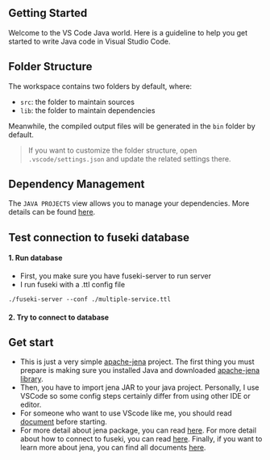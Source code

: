 ## Getting Started

Welcome to the VS Code Java world. Here is a guideline to help you get started to write Java code in Visual Studio Code.

## Folder Structure

The workspace contains two folders by default, where:

- `src`: the folder to maintain sources
- `lib`: the folder to maintain dependencies

Meanwhile, the compiled output files will be generated in the `bin` folder by default.

> If you want to customize the folder structure, open `.vscode/settings.json` and update the related settings there.

## Dependency Management

The `JAVA PROJECTS` view allows you to manage your dependencies. More details can be found [here](https://github.com/microsoft/vscode-java-dependency#manage-dependencies).

## Test connection to fuseki database

#### 1. Run database

- First, you make sure you have fuseki-server to run server
- I run fuseki with a .ttl config file

```shell
./fuseki-server --conf ./multiple-service.ttl
```

#### 2. Try to connect to database

## Get start

- This is just a very simple [apache-jena](https://jena.apache.org/) project. The first thing you must prepare is making sure you installed Java and downloaded [apache-jena library](https://jena.apache.org/download/index.cgi).
- Then, you have to import jena JAR to your java project. Personally, I use VSCode so some config steps certainly differ from using other IDE or editor.
- For someone who want to use VScode like me, you should read [document](https://code.visualstudio.com/docs/java/java-tutorial) before starting.
- For more detail about jena package, you can read [here](https://jena.apache.org/documentation/javadoc/jena). For more detail about how to connect to fuseki, you can read [here](https://jena.apache.org/documentation/rdfconnection/). Finally, if you want to learn more about jena, you can find all documents [here](https://jena.apache.org/documentation/).
